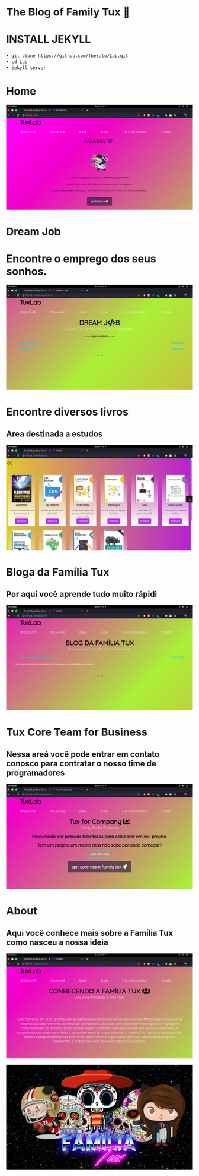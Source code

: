 #  The Blog of Family Tux 🍕
 
 # INSTALL JEKYLL
    
    • git clone https://github.com/fberato/Lab.git
    • cd Lab
    • jekyll server





# Home
 ![](screen/cap01.png)
# Dream Job 
 <h1> Encontre o emprego dos seus sonhos. </h1>
 
 ![](screen/cap02.png)
# Encontre diversos livros
## Area destinada a estudos 
 ![](screen/cap03.png)
 # Bloga da Família Tux
  ## Por aqui você aprende tudo muito rápidi
 ![](screen/cap04.png)
 # Tux Core Team for Business 
  ## Nessa areá você pode entrar em contato conosco para contratar o nosso time de programadores
 ![](screen/cap05.png)
 # About
  ## Aqui você conhece mais sobre a Família Tux como nasceu a nossa ideia
 ![](screen/cap06.png)


 ![](assets/img/template.jpg)
